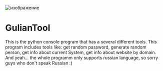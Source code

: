 ![изображение](https://github.com/user-attachments/assets/8b531ffe-f5cf-4b36-8260-e97174da2f8c)

# GulianTool
This is the python console program that has a several different tools. This program includes tools like: get random password, generate random person, get info about current System, get info about website by domain. And yeah... the whole programm only supports russian language, so sorry guys who don't speak Russian :)
